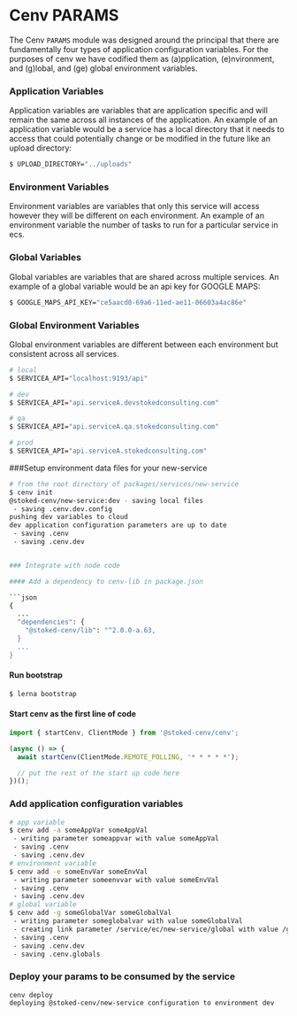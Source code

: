 # Cenv PARAMS

The Cenv `PARAMS` module was designed around the principal that there are fundamentally four types of application configuration variables. For the purposes of cenv we have codified them as (a)pplication, (e)nvironment, and (g)lobal, and (ge) global environment variables.

### Application Variables

Application variables are variables that are application specific and will remain the same across all instances of the application. An example of an application variable would be a service has a local directory that it needs to access that could potentially change or be modified in the future like an upload directory:

```bash
$ UPLOAD_DIRECTORY="../uploads"
```

### Environment Variables

Environment variables are variables that only this service will access however they will be different on each environment. An example of an environment variable the number of tasks to run for a particular service in ecs.

### Global Variables

Global variables are variables that are shared across multiple services. An example of a global variable would be an api key for GOOGLE MAPS:

```bash
$ GOOGLE_MAPS_API_KEY="ce5aacd0-69a6-11ed-ae11-06603a4ac86e"
```

### Global Environment Variables

Global environment variables are different between each environment but consistent across all services.

```bash
# local
$ SERVICEA_API="localhost:9193/api"

# dev
$ SERVICEA_API="api.serviceA.devstokedconsulting.com"

# qa
$ SERVICEA_API="api.serviceA.qa.stokedconsulting.com"

# prod
$ SERVICEA_API="api.serviceA.stokedconsulting.com"
```

###Setup environment data files for your new-service
```bash
# from the root directory of packages/services/new-service
$ cenv init
@stoked-cenv/new-service:dev - saving local files
 - saving .cenv.dev.config
pushing dev variables to cloud
dev application configuration parameters are up to date
 - saving .cenv
 - saving .cenv.dev


### Integrate with node code

#### Add a dependency to cenv-lib in package.json

```json
{
  ...
  "dependencies": {
    "@stoked-cenv/lib": "^2.0.0-a.63,
  }
  ...
}
```

#### Run bootstrap
```bash
$ lerna bootstrap
```

#### Start cenv as the first line of code
```typescript
import { startCenv, ClientMode } from '@stoked-cenv/cenv';

(async () => {
  await startCenv(ClientMode.REMOTE_POLLING, '* * * * *');

  // put the rest of the start up code here
})();
```

### Add application configuration variables
```bash
# app variable
$ cenv add -a someAppVar someAppVal
 - writing parameter someappvar with value someAppVal
 - saving .cenv
 - saving .cenv.dev
# environment variable
$ cenv add -e someEnvVar someEnvVal
 - writing parameter someenvvar with value someEnvVal
 - saving .cenv
 - saving .cenv.dev
# global variable
$ cenv add -g someGlobalVar someGlobalVal
 - writing parameter someglobalvar with value someGlobalVal
 - creating link parameter /service/ec/new-service/global with value /global/someglobalvar
 - saving .cenv
 - saving .cenv.dev
 - saving .cenv.globals
```

### Deploy your params to be consumed by the service
```shell
cenv deploy
deploying @stoked-cenv/new-service configuration to environment dev
```
